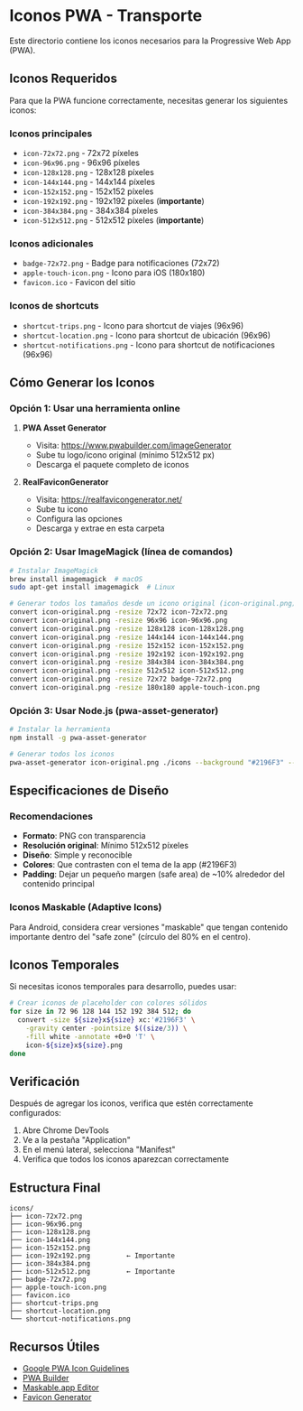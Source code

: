 # Iconos PWA - Transporte

Este directorio contiene los iconos necesarios para la Progressive Web App (PWA).

## Iconos Requeridos

Para que la PWA funcione correctamente, necesitas generar los siguientes iconos:

### Iconos principales
- `icon-72x72.png` - 72x72 píxeles
- `icon-96x96.png` - 96x96 píxeles
- `icon-128x128.png` - 128x128 píxeles
- `icon-144x144.png` - 144x144 píxeles
- `icon-152x152.png` - 152x152 píxeles
- `icon-192x192.png` - 192x192 píxeles (**importante**)
- `icon-384x384.png` - 384x384 píxeles
- `icon-512x512.png` - 512x512 píxeles (**importante**)

### Iconos adicionales
- `badge-72x72.png` - Badge para notificaciones (72x72)
- `apple-touch-icon.png` - Icono para iOS (180x180)
- `favicon.ico` - Favicon del sitio

### Iconos de shortcuts
- `shortcut-trips.png` - Icono para shortcut de viajes (96x96)
- `shortcut-location.png` - Icono para shortcut de ubicación (96x96)
- `shortcut-notifications.png` - Icono para shortcut de notificaciones (96x96)

## Cómo Generar los Iconos

### Opción 1: Usar una herramienta online

1. **PWA Asset Generator**
   - Visita: https://www.pwabuilder.com/imageGenerator
   - Sube tu logo/icono original (mínimo 512x512 px)
   - Descarga el paquete completo de iconos

2. **RealFaviconGenerator**
   - Visita: https://realfavicongenerator.net/
   - Sube tu icono
   - Configura las opciones
   - Descarga y extrae en esta carpeta

### Opción 2: Usar ImageMagick (línea de comandos)

```bash
# Instalar ImageMagick
brew install imagemagick  # macOS
sudo apt-get install imagemagick  # Linux

# Generar todos los tamaños desde un icono original (icon-original.png)
convert icon-original.png -resize 72x72 icon-72x72.png
convert icon-original.png -resize 96x96 icon-96x96.png
convert icon-original.png -resize 128x128 icon-128x128.png
convert icon-original.png -resize 144x144 icon-144x144.png
convert icon-original.png -resize 152x152 icon-152x152.png
convert icon-original.png -resize 192x192 icon-192x192.png
convert icon-original.png -resize 384x384 icon-384x384.png
convert icon-original.png -resize 512x512 icon-512x512.png
convert icon-original.png -resize 72x72 badge-72x72.png
convert icon-original.png -resize 180x180 apple-touch-icon.png
```

### Opción 3: Usar Node.js (pwa-asset-generator)

```bash
# Instalar la herramienta
npm install -g pwa-asset-generator

# Generar todos los iconos
pwa-asset-generator icon-original.png ./icons --background "#2196F3" --maskable false
```

## Especificaciones de Diseño

### Recomendaciones
- **Formato**: PNG con transparencia
- **Resolución original**: Mínimo 512x512 píxeles
- **Diseño**: Simple y reconocible
- **Colores**: Que contrasten con el tema de la app (#2196F3)
- **Padding**: Dejar un pequeño margen (safe area) de ~10% alrededor del contenido principal

### Iconos Maskable (Adaptive Icons)
Para Android, considera crear versiones "maskable" que tengan contenido importante dentro del "safe zone" (círculo del 80% en el centro).

## Iconos Temporales

Si necesitas iconos temporales para desarrollo, puedes usar:

```bash
# Crear iconos de placeholder con colores sólidos
for size in 72 96 128 144 152 192 384 512; do
  convert -size ${size}x${size} xc:'#2196F3' \
    -gravity center -pointsize $((size/3)) \
    -fill white -annotate +0+0 'T' \
    icon-${size}x${size}.png
done
```

## Verificación

Después de agregar los iconos, verifica que estén correctamente configurados:

1. Abre Chrome DevTools
2. Ve a la pestaña "Application"
3. En el menú lateral, selecciona "Manifest"
4. Verifica que todos los iconos aparezcan correctamente

## Estructura Final

```
icons/
├── icon-72x72.png
├── icon-96x96.png
├── icon-128x128.png
├── icon-144x144.png
├── icon-152x152.png
├── icon-192x192.png         ← Importante
├── icon-384x384.png
├── icon-512x512.png         ← Importante
├── badge-72x72.png
├── apple-touch-icon.png
├── favicon.ico
├── shortcut-trips.png
├── shortcut-location.png
└── shortcut-notifications.png
```

## Recursos Útiles

- [Google PWA Icon Guidelines](https://web.dev/add-manifest/#icons)
- [PWA Builder](https://www.pwabuilder.com/)
- [Maskable.app Editor](https://maskable.app/editor)
- [Favicon Generator](https://favicon.io/)
